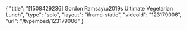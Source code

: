 {
    "title": "[1508429236] Gordon Ramsay\u2019s Ultimate Vegetarian Lunch",
    "type": "solo",
    "layout": "iframe-static",
    "videoId": "123179006",
    "url": "\/tvpembed\/123179006"
}